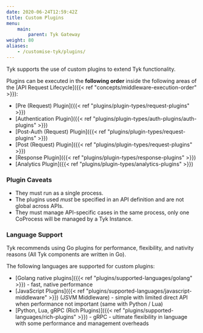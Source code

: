```yaml
---
date: 2020-06-24T12:59:42Z
title: Custom Plugins
menu:
    main:
        parent: Tyk Gateway
weight: 80
aliases:
    - /customise-tyk/plugins/
---
```


Tyk supports the use of custom plugins to extend Tyk functionality.

Plugins can be executed in the **following order** inside the following areas of the [API Request Lifecycle]({{< ref "concepts/middleware-execution-order" >}}):

*   [Pre (Request) Plugin]({{< ref "plugins/plugin-types/request-plugins" >}})
*   [Authentication Plugin]({{< ref "plugins/plugin-types/auth-plugins/auth-plugins" >}})
*   [Post-Auth (Request) Plugin]({{< ref "plugins/plugin-types/request-plugins" >}})
*   [Post (Request) Plugin]({{< ref "plugins/plugin-types/request-plugins" >}})
*   [Response Plugin]({{< ref "plugins/plugin-types/response-plugins" >}})
*   [Analytics Plugin]({{< ref "plugins/plugin-types/analytics-plugins" >}})

### Plugin Caveats

*   They must run as a single process.
*   The plugins used *must* be specified in an API definition and are not global across APIs.
*   They must manage API-specific cases in the same process, only one CoProcess will be managed by a Tyk Instance.

### Language Support

Tyk recommends using Go plugins for performance, flexibility, and nativity reasons (All Tyk components are written in Go).

The following languages are supported for custom plugins:
*   [Golang native plugins]({{< ref "plugins/supported-languages/golang" >}}) - fast, native performance
*   [JavaScript Plugins]({{< ref "plugins/supported-languages/javascript-middleware" >}}) (JSVM Middleware) - simple with limited direct API when performance not important (same with Python / Lua)
*   [Python, Lua, gRPC (Rich Plugins)]({{< ref "plugins/supported-languages/rich-plugins" >}}) - gRPC - ultimate flexibility in language with some performance and management overheads
